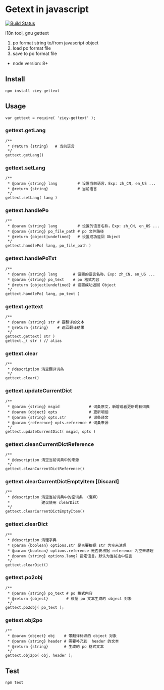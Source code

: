 # Getext in javascript

[![Build Status](https://travis-ci.org/zemzheng/ziey-gettext.svg?branch=master)](https://travis-ci.org/zemzheng/ziey-gettext)

i18n tool, gnu gettext

1. po format string to/from javascript object
2. load po format file
3. save to po format file

* node version: 8+

## Install

    npm install ziey-gettext

## Usage

    var gettext = require( 'ziey-gettext' );

### gettext.getLang

    /**
     * @return {string}   # 当前语言
     */
    gettext.getLang()

### gettext.setLang

    /**
     * @param {string} lang         # 设置当前语言，Exp: zh_CN, en_US ...
     * @return {string}             # 当前语言
     */
    gettext.setLang( lang )

### gettext.handlePo

    /**
     * @param {string} lang         # 设置的语言名称，Exp: zh_CN, en_US ...
     * @param {string} po_file_path # po 文件路径
     * @return {object|undefined}   # 设置成功返回 Object
     */
    gettext.handlePo( lang, po_file_path )

### gettext.handlePoTxt

    /**
     * @param {string} lang       # 设置的语言名称，Exp: zh_CN, en_US ...
     * @param {string} po_text    # po 格式内容
     * @return {object|undefined} # 设置成功返回 Object
     */
    gettext.handlePo( lang, po_text )

### gettext.gettext

    /**
     * @param {string} str # 要翻译的文本
     * @return {string}    # 返回翻译结果
     */
    gettext.gettext( str )
    gettext._( str ) // alias 

### gettext.clear

    /**
     * @description 清空翻译词条
     */
    gettext.clear()

### gettext.updateCurrentDict

    /**
     * @param {string} msgid             # 词条原文，新增或者更新现有词典
     * @param {object} opts              # 更新明细
     * @param {string} opts.str          # 词条译文
     * @param {reference} opts.reference # 词条来源
     */
    gettext.updateCurrentDict( msgid, opts )

### gettext.cleanCurrentDictReference

    /**
     * @description 清空当前词典中的来源
     */
    gettext.cleanCurrentDictReference()

### gettext.clearCurrentDictEmptyItem [Discard]

    /**
     * @description 清空当前词典中的空词条 （废弃）
     *              建议使用 clearDict
     */
    gettext.clearCurrentDictEmptyItem()

### gettext.clearDict

    /**
     * @description 清理字典
     * @param {boolean} options.str 是否要根据 str 为空来清理
     * @param {boolean} options.reference 是否要根据 reference 为空来清理
     * @param {string} options.lang? 指定语言，默认为当前选中语言
     */
    gettext.clearDict()

### gettext.po2obj

    /**
     * @param {string} po_text # po 格式内容
     * @return {object}        # 根据 po 文本生成的 object 对象
     */
    gettext.po2obj( po_text );

### gettext.obj2po

    /**
     * @param {object} obj    # 带翻译标识的 object 对象
     * @param {string} header # 需要补充到  header 的文本
     * @return {string}       # 生成的 po 格式文本
     */
    gettext.obj2po( obj, header );

## Test

    npm test

